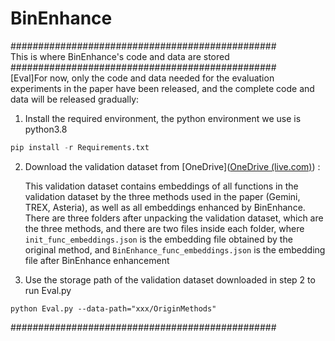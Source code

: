# BinEnhance<br>

################################################<br>
This is where BinEnhance's code and data are stored<br>
################################################<br>
[Eval]For now, only the code and data needed for the evaluation experiments in the paper have been released, and the complete code and data will be released gradually:<br>

1. Install the required environment, the python environment we use is python3.8<br>

```python
pip install -r Requirements.txt
```

2. Download the validation dataset from [OneDrive]([OneDrive (live.com)](https://onedrive.live.com/?authkey=!AEB85BVgg38gBkw&id=EA9FB056053D7CE5!106&cid=EA9FB056053D7CE5&parId=root&parQt=sharedby&o=OneUp)) :<br>

   This validation dataset contains embeddings of all functions in the validation dataset by the three methods used in the paper (Gemini, TREX, Asteria), as well as all embeddings enhanced by BinEnhance. There are three folders after unpacking the validation dataset, which are the three methods, and there are two files inside each folder, where `init_func_embeddings.json` is the embedding file obtained by the original method, and `BinEnhance_func_embeddings.json` is the embedding file after BinEnhance enhancement<br>

3. Use the storage path of the validation dataset downloaded in step 2 to run Eval.py<br>

```
python Eval.py --data-path="xxx/OriginMethods"
```

################################################<br>
